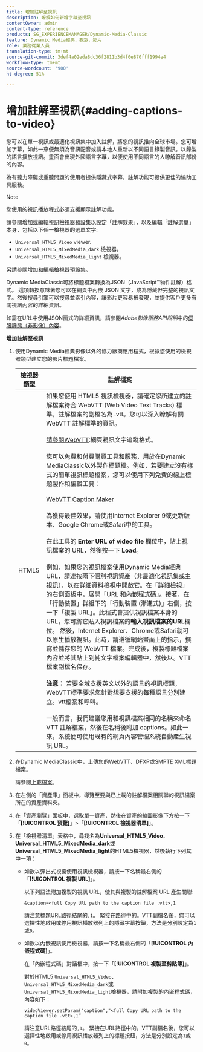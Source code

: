 ```yaml
---
title: 增加註解至視訊
description: 瞭解如何新增字幕至視訊
contentOwner: admin
content-type: reference
products: SG_EXPERIENCEMANAGER/Dynamic-Media-Classic
feature: Dynamic Media經典，觀眾，影片
role: 業務從業人員
translation-type: tm+mt
source-git-commit: 3def4a02eda8dc36f2811b3d4f0e870fff1994e4
workflow-type: tm+mt
source-wordcount: '900'
ht-degree: 51%

---
```



# 增加註解至視訊{#adding-captions-to-video}

您可以在單一視訊或最適化視訊集中加入註解，將您的視訊推向全球市場。您可增加字幕，如此一來便無須為音訊配音或請本地人重新以不同語言錄製音訊。以錄製的語言播放視訊。畫面會出現外國語言字幕，以便使用不同語言的人瞭解音訊部份的內容。

為有聽力障礙或重聽問題的使用者提供隱藏式字幕，註解功能可提供更佳的協助工具服務。

>[!NOTE]
>
>您使用的視訊播放程式必須支援顯示註解功能。

請參閱[增加或編輯視訊檢視器預設集](previewing-videos-video-viewer.md#adding_or_editing_a_video_viewer_preset)以設定「註解效果」，以及編輯「註解選單」本身，包括以下任一檢視器的選單文字:

* `Universal_HTML5_Video` viewer.
* `Universal_HTML5_MixedMedia_dark` 檢視器。
* `Universal_HTML5_MixedMedia_light` 檢視器。

另請參閱[增加和編輯檢視器預設集](application-setup.md#adding_and_editing_viewer_presets)。

Dynamic MediaClassic可將標題檔案轉換為JSON（JavaScript™物件註解）格式。 這項轉換意味著您可以在網頁中內嵌 JSON 文字，成為隱藏但完整的視訊文字。然後搜尋引擎可以搜尋並索引內容，讓影片更容易被發現，並提供客戶更多有關視訊內容的詳細資訊。

如需在URL中使用JSON函式的詳細資訊，請參閱&#x200B;*Adobe影像服務API說明*&#x200B;中的[伺服靜態（非影像）內容](https://experienceleague.adobe.com/docs/dynamic-media-developer-resources/image-serving-api/image-serving-api/c-serving-static-nonimage-contents.html?lang=en#image-serving-api)。

**增加註解至視訊**

1. 使用Dynamic Media經典影像以外的協力廠商應用程式，根據您使用的檢視器類型建立您的影片標題檔案。

   | 檢視器類型 | 註解檔案 |
   |--- |--- |
   | HTML5 | 如果您使用 HTML5 視訊檢視器，請確定您所建立的註解檔案符合 WebVTT (Web Video Text Tracks) 標準。註解檔案的副檔名為 .vtt。您可以深入瞭解有關 WebVTT 註解標準的資訊。<br><br>[請參閱WebVTT](https://dev.w3.org/html5/webvtt/):網頁視訊文字追蹤格式。<br><br>您可以免費和付費購買工具和服務，用於在Dynamic MediaClassic以外製作標題檔。例如，若要建立沒有樣式的簡單視訊標題檔案，您可以使用下列免費的線上標題製作和編輯工具：<br><br>[WebVTT Caption Maker](https://testdrive-archive.azurewebsites.net/Graphics/CaptionMaker/Default.html) <br><br>為獲得最佳效果，請使用Internet Explorer 9或更新版本、Google Chrome或Safari中的工具。 <br><br>在此工具的 <b>Enter URL of video file</b> 欄位中，貼上視訊檔案的 URL，然後按一下 <b>Load</b>。<br><br>例如，如果您的視訊檔案使用Dynamic Media經典URL，請連按兩下個別視訊資產（非最適化視訊集或主視訊），以在詳細資料檢視中開啟它。在「詳細檢視」的右側面板中，展開「URL 和內嵌程式碼」。接著，在「行動裝置」群組下的「行動裝置 (漸進式)」右側，按一下「複製 URL」。此程式會提供視訊檔案本身的URL，您可將它貼入視訊檔案的<b>輸入視訊檔案的URL</b>欄位。 然後，Internet Explorer、Chrome或Safari就可以原生播放視訊。此時，請遵循網站畫面上的指示，撰寫並儲存您的 WebVTT 檔案。完成後，複製標題檔案內容並將其貼上到純文字檔案編輯器中，然後以。VTT檔案副檔名保存。 <br><br><b>注意：</b> 若要全域支援英文以外的語言的視訊標題，WebVTT標準要求您針對想要支援的每種語言分別建立。vtt檔案和呼叫。<br><br>一般而言，我們建議您用和視訊檔案相同的名稱來命名 VTT 註解檔案，然後在名稱後附加 captions。如此一來，系統便可使用既有的網頁內容管理系統自動產生視訊 URL。 |

1. 在Dynamic MediaClassic中，上傳您的WebVTT、DFXP或SMPTE XML標題檔案。

   請參閱[上載檔案](uploading-files.md#uploading_files)。

1. 在左側的「資產庫」面板中，導覽至要與已上載的註解檔案相關聯的視訊檔案所在的資產資料夾。
1. 在「資產瀏覽」面板中，選取單一資產，然後在資產的縮圖影像下方按一下「**[!UICONTROL 預覽]**」>「**[!UICONTROL 檢視器清單]**」。
1. 在「檢視器清單」表格中，尋找名為&#x200B;**Universal_HTML5_Video**、**Universal_HTML5_MixedMedia_dark**&#x200B;或&#x200B;**Universal_HTML5_MixedMedia_light**&#x200B;的HTML5檢視器，然後執行下列其中一項：

   * 如欲以彈出式視窗使用視訊檢視器，請按一下名稱最右側的「**[!UICONTROL 複製 URL]**」。

      以下列語法附加複製的視訊 URL，使其與複製的註解檔案 URL 產生關聯:

      `&caption=<full Copy URL path to the caption file .vtt>,1`

      請注意標題URL路徑結尾的`,1`。 緊接在路徑中的。VTT副檔名後，您可以選擇性地啟用或停用視訊播放器列上的隱藏字幕按鈕，方法是分別設定為`1`或`0`。

   * 如欲以內嵌視訊使用檢視器，請按一下名稱最右側的「**[!UICONTROL 內嵌程式碼]**」。

      在「內嵌程式碼」對話框中，按一下「**[!UICONTROL 複製至剪貼簿]**」。

      對於HTML5 `Universal_HTML5_Video`、`Universal_HTML5_MixedMedia_dark`或`Universal_HTML5_MixedMedia_light`檢視器，請附加複製的內嵌程式碼，內容如下：

      `videoViewer.setParam("caption","<full Copy URL path to the caption file .vtt>,1”`

      請注意URL路徑結尾的`,1`。 緊接在URL路徑中的。VTT副檔名後，您可以選擇性地啟用或停用視訊播放器列上的標題按鈕，方法是分別設定為`1`或`0`。

